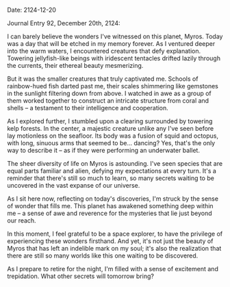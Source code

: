 Date: 2124-12-20

Journal Entry 92, December 20th, 2124:

I can barely believe the wonders I've witnessed on this planet, Myros. Today was a day that will be etched in my memory forever. As I ventured deeper into the warm waters, I encountered creatures that defy explanation. Towering jellyfish-like beings with iridescent tentacles drifted lazily through the currents, their ethereal beauty mesmerizing.

But it was the smaller creatures that truly captivated me. Schools of rainbow-hued fish darted past me, their scales shimmering like gemstones in the sunlight filtering down from above. I watched in awe as a group of them worked together to construct an intricate structure from coral and shells – a testament to their intelligence and cooperation.

As I explored further, I stumbled upon a clearing surrounded by towering kelp forests. In the center, a majestic creature unlike any I've seen before lay motionless on the seafloor. Its body was a fusion of squid and octopus, with long, sinuous arms that seemed to be... dancing? Yes, that's the only way to describe it – as if they were performing an underwater ballet.

The sheer diversity of life on Myros is astounding. I've seen species that are equal parts familiar and alien, defying my expectations at every turn. It's a reminder that there's still so much to learn, so many secrets waiting to be uncovered in the vast expanse of our universe.

As I sit here now, reflecting on today's discoveries, I'm struck by the sense of wonder that fills me. This planet has awakened something deep within me – a sense of awe and reverence for the mysteries that lie just beyond our reach.

In this moment, I feel grateful to be a space explorer, to have the privilege of experiencing these wonders firsthand. And yet, it's not just the beauty of Myros that has left an indelible mark on my soul; it's also the realization that there are still so many worlds like this one waiting to be discovered.

As I prepare to retire for the night, I'm filled with a sense of excitement and trepidation. What other secrets will tomorrow bring?